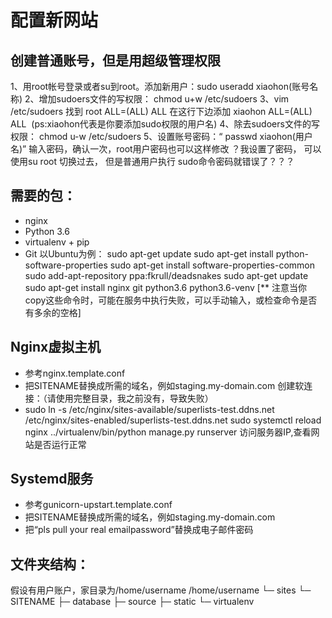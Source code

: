 配置新网站
=======================
## 创建普通账号，但是用超级管理权限
1、用root帐号登录或者su到root。添加新用户：sudo useradd xiaohon(账号名称)
2、增加sudoers文件的写权限： chmod u+w /etc/sudoers
3、vim /etc/sudoers 找到 root ALL=(ALL) ALL 在这行下边添加 xiaohon ALL=(ALL) ALL  (ps:xiaohon代表是你要添加sudo权限的用户名)
4、除去sudoers文件的写权限： chmod u-w /etc/sudoers
5、设置账号密码：“ passwd xiaohon(用户名)” 输入密码，确认一次，root用户密码也可以这样修改
？我设置了密码， 可以使用su root 切换过去， 但是普通用户执行 sudo命令密码就错误了？？？

## 需要的包：
* nginx
* Python 3.6
* virtualenv + pip
* Git
以Ubuntu为例：
sudo apt-get update
sudo apt-get install python-software-properties
sudo apt-get install software-properties-common
sudo add-apt-repository ppa:fkrull/deadsnakes
sudo apt-get update
sudo apt-get install nginx git python3.6 python3.6-venv
[** 注意当你copy这些命令时，可能在服务中执行失败，可以手动输入，或检查命令是否有多余的空格]
## Nginx虚拟主机
* 参考nginx.template.conf
* 把SITENAME替换成所需的域名，例如staging.my-domain.com
创建软连接：（请使用完整目录，我之前没有，导致失败）
* sudo ln -s /etc/nginx/sites-available/superlists-test.ddns.net /etc/nginx/sites-enabled/superlists-test.ddns.net
sudo systemctl reload nginx
../virtualenv/bin/python manage.py runserver
访问服务器IP,查看网站是否运行正常
## Systemd服务
* 参考gunicorn-upstart.template.conf
* 把SITENAME替换成所需的域名，例如staging.my-domain.com
* 把“pls pull your real emailpassword”替换成电子邮件密码
## 文件夹结构：
假设有用户账户，家目录为/home/username
/home/username
└─ sites
 └─ SITENAME
 ├─ database
 ├─ source
 ├─ static
 └─ virtualenv